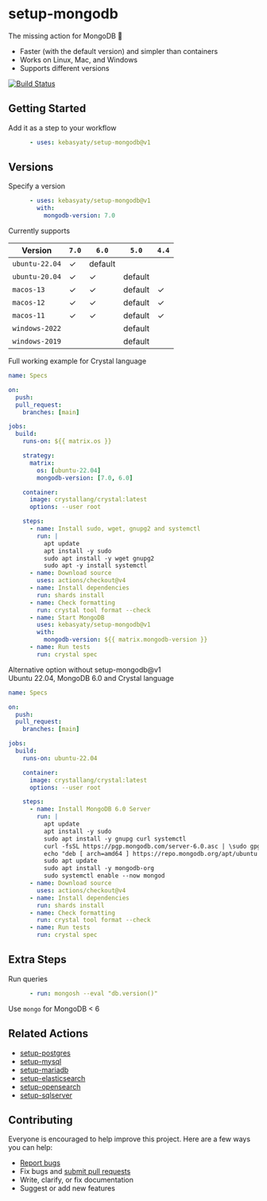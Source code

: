 # setup-mongodb

The missing action for MongoDB :tada:

- Faster (with the default version) and simpler than containers
- Works on Linux, Mac, and Windows
- Supports different versions

[![Build Status](https://github.com/ankane/setup-mongodb/workflows/build/badge.svg?branch=v1)](https://github.com/ankane/setup-mongodb/actions)

## Getting Started

Add it as a step to your workflow

```yml
      - uses: kebasyaty/setup-mongodb@v1
```

## Versions

Specify a version

```yml
      - uses: kebasyaty/setup-mongodb@v1
        with:
          mongodb-version: 7.0
```

Currently supports

Version | `7.0` | `6.0` | `5.0` | `4.4`
--- | --- | --- | --- | ---
`ubuntu-22.04` | ✓ | default | |
`ubuntu-20.04` | ✓ | ✓ | default |
`macos-13` | ✓ | ✓ | default | ✓ |
`macos-12` | ✓ | ✓ | default | ✓ |
`macos-11` | ✓ | ✓ | default | ✓ |
`windows-2022` | | | default |
`windows-2019` | | | default |

Full working example for Crystal language

```yml
name: Specs

on:
  push:
  pull_request:
    branches: [main]

jobs:
  build:
    runs-on: ${{ matrix.os }}

    strategy:
      matrix:
        os: [ubuntu-22.04]
        mongodb-version: [7.0, 6.0]

    container:
      image: crystallang/crystal:latest
      options: --user root

    steps:
      - name: Install sudo, wget, gnupg2 and systemctl
        run: |
          apt update
          apt install -y sudo
          sudo apt install -y wget gnupg2
          sudo apt -y install systemctl
      - name: Download source
        uses: actions/checkout@v4
      - name: Install dependencies
        run: shards install
      - name: Check formatting
        run: crystal tool format --check
      - name: Start MongoDB
        uses: kebasyaty/setup-mongodb@v1
        with:
          mongodb-version: ${{ matrix.mongodb-version }}
      - name: Run tests
        run: crystal spec
```

Alternative option without setup-mongodb@v1
<br>
Ubuntu 22.04, MongoDB 6.0 and Crystal language

```yml
name: Specs

on:
  push:
  pull_request:
    branches: [main]

jobs:
  build:
    runs-on: ubuntu-22.04

    container:
      image: crystallang/crystal:latest
      options: --user root

    steps:
      - name: Install MongoDB 6.0 Server
        run: |
          apt update
          apt install -y sudo
          sudo apt install -y gnupg curl systemctl
          curl -fsSL https://pgp.mongodb.com/server-6.0.asc | \sudo gpg -o /etc/apt/trusted.gpg.d//mongodb-server-6.0.gpg \--dearmor
          echo "deb [ arch=amd64 ] https://repo.mongodb.org/apt/ubuntu jammy/mongodb-org/6.0 multiverse" | sudo tee /etc/apt/sources.list.d/mongodb-org-6.0.list
          sudo apt update
          sudo apt install -y mongodb-org
          sudo systemctl enable --now mongod
      - name: Download source
        uses: actions/checkout@v4
      - name: Install dependencies
        run: shards install
      - name: Check formatting
        run: crystal tool format --check
      - name: Run tests
        run: crystal spec
```

## Extra Steps

Run queries

```yml
      - run: mongosh --eval "db.version()"
```

Use `mongo` for MongoDB < 6

## Related Actions

- [setup-postgres](https://github.com/ankane/setup-postgres)
- [setup-mysql](https://github.com/ankane/setup-mysql)
- [setup-mariadb](https://github.com/ankane/setup-mariadb)
- [setup-elasticsearch](https://github.com/ankane/setup-elasticsearch)
- [setup-opensearch](https://github.com/ankane/setup-opensearch)
- [setup-sqlserver](https://github.com/ankane/setup-sqlserver)

## Contributing

Everyone is encouraged to help improve this project. Here are a few ways you can help:

- [Report bugs](https://github.com/ankane/setup-mongodb/issues)
- Fix bugs and [submit pull requests](https://github.com/ankane/setup-mongodb/pulls)
- Write, clarify, or fix documentation
- Suggest or add new features
